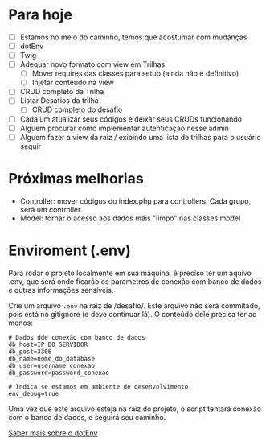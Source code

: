 # Para hoje

- [ ] Estamos no meio do caminho, temos que acostumar com mudanças
- [ ] dotEnv
- [ ] Twig
- [ ] Adequar novo formato com view em Trilhas
  - [ ] Mover requires das classes para setup (ainda não é definitivo)
  - [ ] Injetar conteúdo na view
- [ ] CRUD completo da Trilha
- [ ] Listar Desafios da trilha
  - [ ] CRUD completo do desafio 
  
- [ ] Cada um atualizar seus códigos e deixar seus CRUDs funcionando
- [ ] Alguem procurar como implementar autenticação nesse admin
- [ ] Alguem fazer a view da raiz / exibindo uma lista de trilhas para o usuário seguir

# Próximas melhorias

- Controller: mover códigos do index.php para controllers. Cada grupo, será um controller.
- Model: tornar o acesso aos dados mais "limpo" nas classes model

# Enviroment (.env)

Para rodar o projeto localmente em sua máquina, é preciso ter um aquivo .env, que será onde ficarão os parametros de conexão com banco de dados e outras informações sensíveis.

Crie um arquivo ```.env``` na raiz de /desafio/. Este arquivo não será commitado, pois está no gitignore (e deve continuar lá). O conteúdo dele precisa ter ao menos:

```
# Dados dde conexão com banco de dados
db_host=IP_DO_SERVIDOR
db_post=3306
db_name=nome_do_database
db_user=username_conexao
db_password=password_conexao

# Indica se estamos em ambiente de desenvolvimento
env_debug=true
```

Uma vez que este arquivo esteja na raiz do projeto, o script tentará conexão com o banco de dados, e seguirá seu caminho.

[Saber mais sobre o dotEnv](https://github.com/vlucas/phpdotenv)
